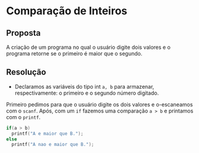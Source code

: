 # Comparação de Inteiros

## Proposta

A criação de um programa no qual o usuário digite dois valores e o programa retorne se o primeiro é maior que o segundo. 

## Resolução

- Declaramos as variáveis do tipo int ``a, b`` para armazenar, respectivamente: o primeiro e o segundo número digitado.

Primeiro pedimos para que o usuário digite os dois valores e o-escaneamos com o `scanf`. Após, com um ``if`` fazemos uma comparação ``a > b`` e printamos com o ``printf``.
```c
if(a > b)
  printf("A e maior que B.");
else
  printf("A nao e maior que B.");
```
